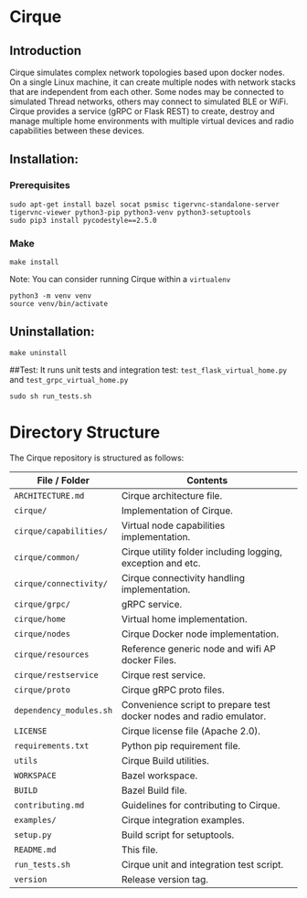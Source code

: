 # Cirque

## Introduction

Cirque simulates complex network topologies based upon docker nodes. On a single Linux machine, it can create multiple nodes with network stacks that are independent from each other. Some nodes may be connected to simulated Thread networks, others may connect to simulated BLE or WiFi. Cirque provides a service (gRPC or Flask REST) to create, destroy and manage multiple home environments with multiple virtual devices and radio capabilities between these devices.

## Installation:
### Prerequisites
```
sudo apt-get install bazel socat psmisc tigervnc-standalone-server tigervnc-viewer python3-pip python3-venv python3-setuptools
sudo pip3 install pycodestyle==2.5.0
```
### Make

```
make install
```

Note: You can consider running Cirque within a `virtualenv`

```
python3 -m venv venv
source venv/bin/activate
```

## Uninstallation:
```
make uninstall
```

##Test:
It runs unit tests and integration test: `test_flask_virtual_home.py` and `test_grpc_virtual_home.py`

```
sudo sh run_tests.sh
```


# Directory Structure

The Cirque repository is structured as follows:

| File / Folder | Contents |
|----|----|
| `ARCHITECTURE.md` | Cirque architecture file. |
| `cirque/` | Implementation of Cirque. |
| `cirque/capabilities/` | Virtual node capabilities implementation.|
| `cirque/common/` | Cirque utility folder including logging, exception and etc.|
| `cirque/connectivity/` | Cirque connectivity handling implementation. |
| `cirque/grpc/` | gRPC service.|
| `cirque/home` | Virtual home implementation.|
| `cirque/nodes` | Cirque Docker node implementation. |
| `cirque/resources` | Reference generic node and wifi AP docker Files. |
| `cirque/restservice` | Cirque rest service. |
| `cirque/proto` | Cirque gRPC proto files. |
| `dependency_modules.sh` | Convenience script to prepare test docker nodes and radio emulator.|
| `LICENSE` | Cirque license file (Apache 2.0). |
| `requirements.txt` | Python pip requirement file. |
| `utils` | Cirque Build utilities. |
| `WORKSPACE` | Bazel workspace. |
| `BUILD` | Bazel Build file.|
| `contributing.md` | Guidelines for contributing to Cirque. |
| `examples/` | Cirque integration examples. |
| `setup.py` | Build script for setuptools. |
| `README.md` | This file. |
| `run_tests.sh` | Cirque unit and integration test script. |
| `version` | Release version tag. |
